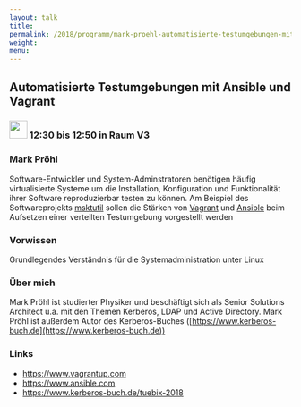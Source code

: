 ```yaml
---
layout: talk
title:
permalink: /2018/programm/mark-proehl-automatisierte-testumgebungen-mit-ansible-und-vagrant/
weight:
menu:
---
```

## Automatisierte Testumgebungen mit Ansible und Vagrant

### <img height = "32" src="../../../images/talk.svg"> 12:30 bis 12:50 in Raum V3

### Mark Pröhl

Software-Entwickler und System-Adminstratoren benötigen häufig virtualisierte Systeme um die Installation, Konfiguration und Funktionalität ihrer Software reproduzierbar testen zu können. Am Beispiel des Softwareprojekts [msktutil](https://github.com/msktutil/msktutil) sollen die Stärken von [Vagrant](https://www.vagrantup.com) und [Ansible](https://www.ansible.com) beim Aufsetzen einer verteilten Testumgebung vorgestellt werden

### Vorwissen

Grundlegendes Verständnis für die Systemadministration unter Linux

### Über mich

Mark Pröhl ist studierter Physiker und beschäftigt sich als Senior Solutions Architect u.a. mit den Themen Kerberos, LDAP und Active Directory.  Mark Pröhl ist außerdem Autor des Kerberos-Buches ([https://www.kerberos-buch.de](https://www.kerberos-buch.de))

### Links

- <a href="https://www.vagrantup.com" target="_blank">https://www.vagrantup.com</a>
- <a href="https://www.ansible.com" target="_blank">https://www.ansible.com</a>
- <a href="https://www.kerberos-buch.de/tuebix-2018" target="_blank">https://www.kerberos-buch.de/tuebix-2018</a>
